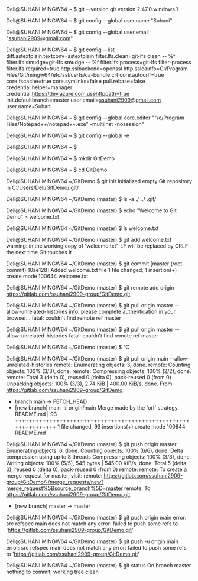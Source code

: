 
Dell@SUHANI MINGW64 ~
$ git --version
git version 2.47.0.windows.1

Dell@SUHANI MINGW64 ~
$ git config --global user.name "Suhani"

Dell@SUHANI MINGW64 ~
$ git config --global user.email "ssuhani2909@gmail.com"

Dell@SUHANI MINGW64 ~
$ git config --list
diff.astextplain.textconv=astextplain
filter.lfs.clean=git-lfs clean -- %f
filter.lfs.smudge=git-lfs smudge -- %f
filter.lfs.process=git-lfs filter-process
filter.lfs.required=true
http.sslbackend=openssl
http.sslcainfo=C:/Program Files/Git/mingw64/etc/ssl/certs/ca-bundle.crt
core.autocrlf=true
core.fscache=true
core.symlinks=false
pull.rebase=false
credential.helper=manager
credential.https://dev.azure.com.usehttppath=true
init.defaultbranch=master
user.email=ssuhani2909@gmail.com
user.name=Suhani

Dell@SUHANI MINGW64 ~
$ git config --global core.editor "\"/c/Program Files/Notepad++/notepad++.exe\" -multiInst -nosession"

Dell@SUHANI MINGW64 ~
$ git config --global -e

Dell@SUHANI MINGW64 ~
$

Dell@SUHANI MINGW64 ~
$ mkdir GitDemo

Dell@SUHANI MINGW64 ~
$ cd GitDemo

Dell@SUHANI MINGW64 ~/GitDemo
$ git init
Initialized empty Git repository in C:/Users/Dell/GitDemo/.git/

Dell@SUHANI MINGW64 ~/GitDemo (master)
$ ls -a
./  ../  .git/

Dell@SUHANI MINGW64 ~/GitDemo (master)
$ echo "Welcome to Git Demo" > welcome.txt

Dell@SUHANI MINGW64 ~/GitDemo (master)
$ ls
welcome.txt

Dell@SUHANI MINGW64 ~/GitDemo (master)
$ git add welcome.txt
warning: in the working copy of 'welcome.txt', LF will be replaced by CRLF the next time Git touches it

Dell@SUHANI MINGW64 ~/GitDemo (master)
$ git commit
[master (root-commit) 10ae128] Added welcome.txt file
 1 file changed, 1 insertion(+)
 create mode 100644 welcome.txt

Dell@SUHANI MINGW64 ~/GitDemo (master)
$ git remote add origin https://gitlab.com/ssuhani2909-group/GitDemo.git

Dell@SUHANI MINGW64 ~/GitDemo (master)
$ git pull origin master --allow-unrelated-histories
info: please complete authentication in your browser...
fatal: couldn't find remote ref master

Dell@SUHANI MINGW64 ~/GitDemo (master)
$ git pull origin master --allow-unrelated-histories
fatal: couldn't find remote ref master

Dell@SUHANI MINGW64 ~/GitDemo (master)
$ ^C

Dell@SUHANI MINGW64 ~/GitDemo (master)
$ git pull origin main --allow-unrelated-histories
remote: Enumerating objects: 3, done.
remote: Counting objects: 100% (3/3), done.
remote: Compressing objects: 100% (2/2), done.
remote: Total 3 (delta 0), reused 0 (delta 0), pack-reused 0 (from 0)
Unpacking objects: 100% (3/3), 2.74 KiB | 400.00 KiB/s, done.
From https://gitlab.com/ssuhani2909-group/GitDemo
 * branch            main       -> FETCH_HEAD
 * [new branch]      main       -> origin/main
Merge made by the 'ort' strategy.
 README.md | 93 +++++++++++++++++++++++++++++++++++++++++++++++++++++++++++++++
 1 file changed, 93 insertions(+)
 create mode 100644 README.md

Dell@SUHANI MINGW64 ~/GitDemo (master)
$ git push origin master
Enumerating objects: 6, done.
Counting objects: 100% (6/6), done.
Delta compression using up to 8 threads
Compressing objects: 100% (3/3), done.
Writing objects: 100% (5/5), 545 bytes | 545.00 KiB/s, done.
Total 5 (delta 0), reused 0 (delta 0), pack-reused 0 (from 0)
remote:
remote: To create a merge request for master, visit:
remote:   https://gitlab.com/ssuhani2909-group/GitDemo/-/merge_requests/new?merge_request%5Bsource_branch%5D=master
remote:
To https://gitlab.com/ssuhani2909-group/GitDemo.git
 * [new branch]      master -> master

Dell@SUHANI MINGW64 ~/GitDemo (master)
$ git push origin main
error: src refspec main does not match any
error: failed to push some refs to 'https://gitlab.com/ssuhani2909-group/GitDemo.git'

Dell@SUHANI MINGW64 ~/GitDemo (master)
$ git push -u origin main
error: src refspec main does not match any
error: failed to push some refs to 'https://gitlab.com/ssuhani2909-group/GitDemo.git'

Dell@SUHANI MINGW64 ~/GitDemo (master)
$ git status
On branch master
nothing to commit, working tree clean